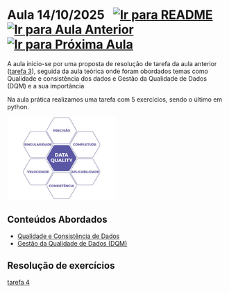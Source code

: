 # Aula 14/10/2025 &nbsp; [![Ir para README](https://img.shields.io/badge/Indice-Verde?style=for-the-badge)](../README.md#indice) &nbsp; [![Ir para Aula Anterior](https://img.shields.io/badge/Anterior-Aula%205-007ACC?style=for-the-badge)](../aulas/07-10-2025.md) &nbsp; [![Ir para Próxima Aula](https://img.shields.io/badge/Próxima-Aula%207-007ACC?style=for-the-badge)](../aulas/21-10-2025.md)

A aula inicio-se por uma proposta de resolução de tarefa da aula anterior ([tarefa 3](../fichas/tarefa3)), seguida da aula teórica onde foram obordados temas como Qualidade e consistência dos dados e Gestão da Qualidade de Dados (DQM) e a sua importância

Na aula prática realizamos uma tarefa com 5 exercícios, sendo o último em python.

<img src="../img/DQM.png" width="250px" alt="DQM">

## Conteúdos Abordados

- [Qualidade e Consistência de Dados](../apontamentos/qualidade%20e%20consistencia%20de%20dados.md)
- [Gestão da Qualidade de Dados (DQM)](../apontamentos/DQM.md)

## Resolução de exercícios

[tarefa 4](../fichas/tarefa4)
